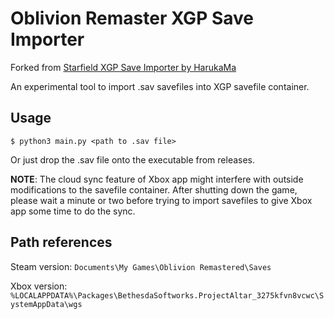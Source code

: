 # Oblivion Remaster XGP Save Importer

Forked from [Starfield XGP Save Importer by HarukaMa](https://github.com/HarukaMa/starfield-xgp-import)

An experimental tool to import .sav savefiles into XGP savefile container.

## Usage

```
$ python3 main.py <path to .sav file>
```

Or just drop the .sav file onto the executable from releases.

**NOTE**: The cloud sync feature of Xbox app might interfere with outside modifications to the savefile container. After shutting down the game, please wait a minute or two before trying to import savefiles to give Xbox app some time to do the sync. 

## Path references

Steam version: `Documents\My Games\Oblivion Remastered\Saves`

Xbox version: `%LOCALAPPDATA%\Packages\BethesdaSoftworks.ProjectAltar_3275kfvn8vcwc\SystemAppData\wgs`